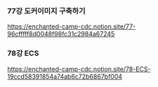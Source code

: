 ### 77강 도커이미지 구축하기
https://enchanted-camp-cdc.notion.site/77-96cfffff8d0048f98fc31c2984a67245

### 78강 ECS
https://enchanted-camp-cdc.notion.site/78-ECS-19ccd58391854a74ab6c72b6867bf004
